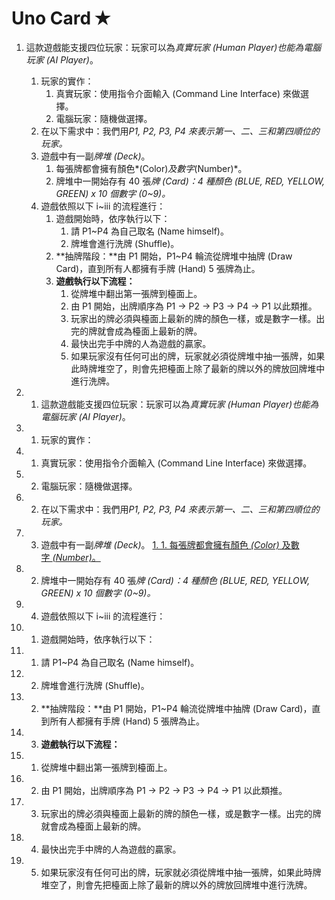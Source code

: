 # **Uno Card ✭**

1. 這款遊戲能支援四位玩家：玩家可以為*真實玩家 (Human Player)*也能為*電腦玩家 (AI Player)*。
    1. 玩家的實作：
        1. 真實玩家：使用指令介面輸入 (Command Line Interface) 來做選擇。
        2. 電腦玩家：隨機做選擇。
    2. 在以下需求中：我們用*P1, P2, P3, P4 來表示第一、二、三和第四順位的玩家。*
    3. 遊戲中有一副*牌堆 (Deck)*。
        1. 每張牌都會擁有顏色*(Color)*及數字*(Number)*。
        2. 牌堆中一開始存有 40 張*牌 (Card)：4 種顏色 (BLUE, RED, YELLOW, GREEN) x 10 個數字 (0~9)。*
    4. 遊戲依照以下 i~iii 的流程進行：
        1. 遊戲開始時，依序執行以下：
            1. 請 P1~P4 為自己取名 (Name himself)。
            2. 牌堆會進行洗牌 (Shuffle)。
        2. **抽牌階段：**由 P1 開始，P1~P4 輪流從牌堆中抽牌 (Draw Card)，直到所有人都擁有手牌 (Hand) 5
           張牌為止。
        3. **遊戲執行以下流程：**
            1. 從牌堆中翻出第一張牌到檯面上。
            2. 由 P1 開始，出牌順序為 P1 → P2 → P3 → P4 → P1 以此類推。
            3. 玩家出的牌必須與檯面上最新的牌的顏色一樣，或是數字一樣。出完的牌就會成為檯面上最新的牌。
            4. 最快出完手中牌的人為遊戲的贏家。
            5. 如果玩家沒有任何可出的牌，玩家就必須從牌堆中抽一張牌，如果此時牌堆空了，則會先把檯面上除了最新的牌以外的牌放回牌堆中進行洗牌。

1.
    1. 這款遊戲能支援四位玩家：玩家可以為*真實玩家 (Human Player)*也能為*電腦玩家 (AI Player)*。
1.
    1. 玩家的實作：
1.
    1. 真實玩家：使用指令介面輸入 (Command Line Interface) 來做選擇。
2.
    2. 電腦玩家：隨機做選擇。
2.
    2. 在以下需求中：我們用*P1, P2, P3, P4 來表示第一、二、三和第四順位的玩家。*
3.
    3. 遊戲中有一副*牌堆 (Deck)*。
       [1. 1. 每張牌都會擁有顏色 *(Color)* 及數字 *(Number)*。]()
2.
    2. 牌堆中一開始存有 40 張*牌 (Card)：4 種顏色 (BLUE, RED, YELLOW, GREEN) x 10 個數字 (0~9)。*
4.
    4. 遊戲依照以下 i~iii 的流程進行：
1.
    1. 遊戲開始時，依序執行以下：
1.
    1. 請 P1~P4 為自己取名 (Name himself)。
2.
    2. 牌堆會進行洗牌 (Shuffle)。
2.
    2. **抽牌階段：**由 P1 開始，P1~P4 輪流從牌堆中抽牌 (Draw Card)，直到所有人都擁有手牌 (Hand) 5
       張牌為止。
3.
    3. **遊戲執行以下流程：**
1.
    1. 從牌堆中翻出第一張牌到檯面上。
2.
    2. 由 P1 開始，出牌順序為 P1 → P2 → P3 → P4 → P1 以此類推。
3.
    3. 玩家出的牌必須與檯面上最新的牌的顏色一樣，或是數字一樣。出完的牌就會成為檯面上最新的牌。
4.
    4. 最快出完手中牌的人為遊戲的贏家。
5.
    5. 如果玩家沒有任何可出的牌，玩家就必須從牌堆中抽一張牌，如果此時牌堆空了，則會先把檯面上除了最新的牌以外的牌放回牌堆中進行洗牌。